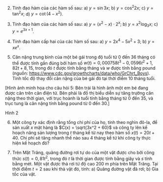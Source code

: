 2. Tính đạo hàm của các hàm số sau:
   a) $y = \sin 3x$;
   b) $y = \cos^2 2x$;
   c) $y = \tan^2 x$;
   d) $y = \cot (4 - x^2)$.

3. Tính đạo hàm của các hàm số sau:
   a) $y = (x^2 - x) \cdot 2^x$;
   b) $y = x^2 \log_3 x$;
   c) $y = e^{3x + 1}$.

4. Tính đạo hàm cấp hai của các hàm số sau:
   a) $y = 2x^4 - 5x^2 + 3$;
   b) $y = xe^x$.

5. Cân nặng trung bình của một bé gái trong độ tuổi từ 0 đến 36 tháng có thể được tính gần đúng bởi hàm số $w(t) = 0,000758t^3 - 0,0596t^2 + 1,82t + 8,15$, trong đó $t$ được tính bằng tháng và $w$ được tính bằng pound (nguồn: https://www.cdc.gov/growthcharts/data/who/GrChrt_Boys). Tính tốc độ thay đổi cân nặng của bé gái đó tại thời điểm 10 tháng tuổi.

[Hình ảnh minh họa cho câu hỏi 5: Bên trái là hình ảnh một em bé đang được cân trên cân điện tử. Bên phải là đồ thị biểu diễn sự tăng trưởng cân nặng theo thời gian, với trục hoành là tuổi tính bằng tháng từ 0 đến 35, và trục tung là cân nặng tính bằng pound từ 0 đến 30.]

Hình 2

6. Một công ty xác định rằng tổng chi phí của họ, tính theo nghìn đô-la, để sản xuất $x$ mặt hàng là $C(x) = \sqrt{3x^2 + 60}$ và công ty lên kế hoạch nâng sản lượng trong $t$ tháng kể từ nay theo hàm số $x(t) = 20t + 40$. Chi phí sẽ tăng nhanh thế nào sau 4 tháng kể từ khi công ty thực hiện kế hoạch đó?

7. Trên Mặt Trăng, quãng đường rơi tự do của một vật được cho bởi công thức $s(t) = 0,81t^2$, trong đó $t$ là thời gian được tính bằng giây và $s$ tính bằng mét. Một vật được thả rơi từ độ cao 200 m phía trên Mặt Trăng. Tại thời điểm $t = 2$ sau khi thả vật đó, tính:
   a) Quãng đường vật đã rơi;
   b) Gia tốc của vật.